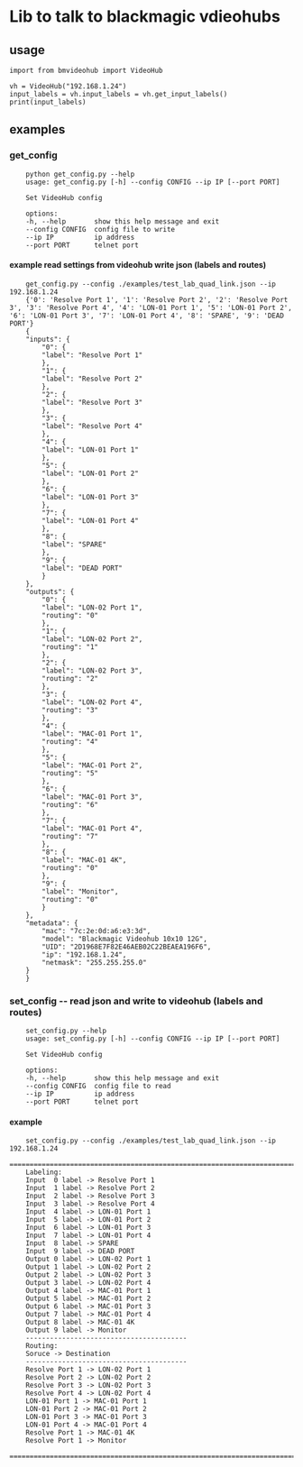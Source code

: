 # Lib to talk to blackmagic vdieohubs

## usage

    import from bmvideohub import VideoHub

    vh = VideoHub("192.168.1.24")
    input_labels = vh.input_labels = vh.get_input_labels()
    print(input_labels)

## examples
### get_config
        python get_config.py --help
        usage: get_config.py [-h] --config CONFIG --ip IP [--port PORT]

        Set VideoHub config

        options:
        -h, --help       show this help message and exit
        --config CONFIG  config file to write
        --ip IP          ip address
        --port PORT      telnet port

#### example read settings from videohub write json (labels and routes)
        get_config.py --config ./examples/test_lab_quad_link.json --ip 192.168.1.24
        {'0': 'Resolve Port 1', '1': 'Resolve Port 2', '2': 'Resolve Port 3', '3': 'Resolve Port 4', '4': 'LON-01 Port 1', '5': 'LON-01 Port 2', '6': 'LON-01 Port 3', '7': 'LON-01 Port 4', '8': 'SPARE', '9': 'DEAD PORT'}
        {
        "inputs": {
            "0": {
            "label": "Resolve Port 1"
            },
            "1": {
            "label": "Resolve Port 2"
            },
            "2": {
            "label": "Resolve Port 3"
            },
            "3": {
            "label": "Resolve Port 4"
            },
            "4": {
            "label": "LON-01 Port 1"
            },
            "5": {
            "label": "LON-01 Port 2"
            },
            "6": {
            "label": "LON-01 Port 3"
            },
            "7": {
            "label": "LON-01 Port 4"
            },
            "8": {
            "label": "SPARE"
            },
            "9": {
            "label": "DEAD PORT"
            }
        },
        "outputs": {
            "0": {
            "label": "LON-02 Port 1",
            "routing": "0"
            },
            "1": {
            "label": "LON-02 Port 2",
            "routing": "1"
            },
            "2": {
            "label": "LON-02 Port 3",
            "routing": "2"
            },
            "3": {
            "label": "LON-02 Port 4",
            "routing": "3"
            },
            "4": {
            "label": "MAC-01 Port 1",
            "routing": "4"
            },
            "5": {
            "label": "MAC-01 Port 2",
            "routing": "5"
            },
            "6": {
            "label": "MAC-01 Port 3",
            "routing": "6"
            },
            "7": {
            "label": "MAC-01 Port 4",
            "routing": "7"
            },
            "8": {
            "label": "MAC-01 4K",
            "routing": "0"
            },
            "9": {
            "label": "Monitor",
            "routing": "0"
            }
        },
        "metadata": {
            "mac": "7c:2e:0d:a6:e3:3d",
            "model": "Blackmagic Videohub 10x10 12G",
            "UID": "2D1968E7F82E46AEB02C22BEAEA196F6",
            "ip": "192.168.1.24",
            "netmask": "255.255.255.0"
        }
        }

### set_config -- read json and write to videohub (labels and routes)

        set_config.py --help
        usage: set_config.py [-h] --config CONFIG --ip IP [--port PORT]

        Set VideoHub config

        options:
        -h, --help       show this help message and exit
        --config CONFIG  config file to read
        --ip IP          ip address
        --port PORT      telnet port

#### example

        set_config.py --config ./examples/test_lab_quad_link.json --ip 192.168.1.24
        ================================================================================
        Labeling:
        Input  0 label -> Resolve Port 1
        Input  1 label -> Resolve Port 2
        Input  2 label -> Resolve Port 3
        Input  3 label -> Resolve Port 4
        Input  4 label -> LON-01 Port 1
        Input  5 label -> LON-01 Port 2
        Input  6 label -> LON-01 Port 3
        Input  7 label -> LON-01 Port 4
        Input  8 label -> SPARE
        Input  9 label -> DEAD PORT
        Output 0 label -> LON-02 Port 1
        Output 1 label -> LON-02 Port 2
        Output 2 label -> LON-02 Port 3
        Output 3 label -> LON-02 Port 4
        Output 4 label -> MAC-01 Port 1
        Output 5 label -> MAC-01 Port 2
        Output 6 label -> MAC-01 Port 3
        Output 7 label -> MAC-01 Port 4
        Output 8 label -> MAC-01 4K
        Output 9 label -> Monitor
        ----------------------------------------
        Routing:
        Soruce -> Destination
        ----------------------------------------
        Resolve Port 1 -> LON-02 Port 1
        Resolve Port 2 -> LON-02 Port 2
        Resolve Port 3 -> LON-02 Port 3
        Resolve Port 4 -> LON-02 Port 4
        LON-01 Port 1 -> MAC-01 Port 1
        LON-01 Port 2 -> MAC-01 Port 2
        LON-01 Port 3 -> MAC-01 Port 3
        LON-01 Port 4 -> MAC-01 Port 4
        Resolve Port 1 -> MAC-01 4K
        Resolve Port 1 -> Monitor
        ================================================================================